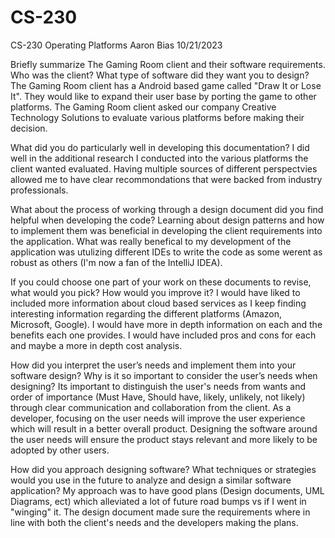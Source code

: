 # CS-230
CS-230 Operating Platforms
Aaron Bias
10/21/2023

Briefly summarize The Gaming Room client and their software requirements. Who was the client? What type of software did they want you to design?
The Gaming Room client has a Android based game called "Draw It or Lose It". They would like to expand their user base by porting the game to other platforms. The Gaming Room client asked our company Creative Technology Solutions to evaluate various platforms before making their decision. 


What did you do particularly well in developing this documentation?
I did well in the additional research I conducted into the various platforms the client wanted evaluated. Having multiple sources of different perspectvies allowed me to have clear recommondations that were backed from industry professionals. 


What about the process of working through a design document did you find helpful when developing the code?
Learning about design patterns and how to implement them was beneficial in developing the client requirements into the application. What was really benefical to my development of the application was utulizing different IDEs to write the code as some werent as robust as others (I'm now a fan of the IntelliJ IDEA). 


If you could choose one part of your work on these documents to revise, what would you pick? How would you improve it?
I would have liked to included more information about cloud based services as I keep finding interesting information regarding the different platforms (Amazon, Microsoft, Google). I would have more in depth information on each and the benefits each one provides. I would have included pros and cons for each and maybe a more in depth cost analysis. 


How did you interpret the user’s needs and implement them into your software design? Why is it so important to consider the user’s needs when designing?
Its important to distinguish the user's needs from wants and order of importance (Must Have, Should have, likely, unlikely, not likely) through clear communication and collaboration from the client. As a developer, focusing on the user needs will improve the user experience which will result in a better overall product. Designing the software around the user needs will ensure the product stays relevant and more likely to be adopted by other users.   


How did you approach designing software? What techniques or strategies would you use in the future to analyze and design a similar software application?
My approach was to have good plans (Design documents, UML Diagrams, ect) which alleviated a lot of future road bumps vs if I went in "winging" it. The design document made sure the requirements where in line with both the client's needs and the developers making the plans. 
